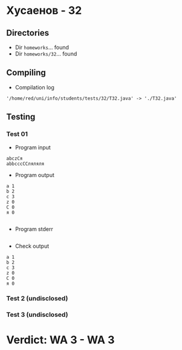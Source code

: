 # Хусаенов - 32
## Directories
- Dir `homeworks`... found
- Dir `homeworks/32`... found
## Compiling
- Compilation log
```
'/home/red/uni/info/students/tests/32/T32.java' -> './T32.java'

```
## Testing
### Test 01
- Program input
```
abczCя
abbcccCCляляля

```
- Program output
```
a 1
b 2
c 3
z 0
C 0
я 0


```
- Program stderr
```

```
- Check output
```
a 1
b 2
c 3
z 0
C 0
я 0

```
### Test 2 (undisclosed)
### Test 3 (undisclosed)
# Verdict: **WA 3** - WA 3
